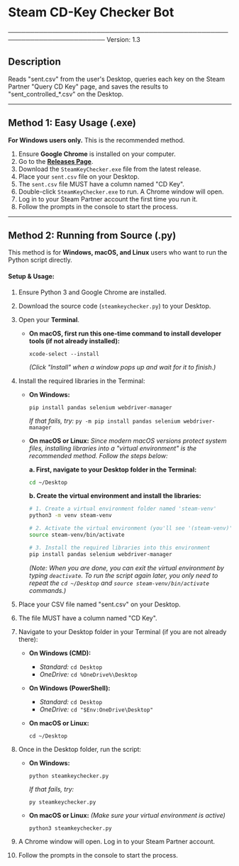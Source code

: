 # Steam CD-Key Checker Bot
────────────────────────────────────────────────────────────────────────
Version: 1.3

## Description

Reads "sent.csv" from the user's Desktop, queries each key on the 
Steam Partner "Query CD Key" page, and saves the results to 
"sent_controlled_*.csv" on the Desktop.

---

## Method 1: Easy Usage (.exe)

**For Windows users only.** This is the recommended method.

1.  Ensure **Google Chrome** is installed on your computer.
2.  Go to the **[Releases Page](https://github.com/kleanins/steamkeychecker/releases)**.
3.  Download the `SteamKeyChecker.exe` file from the latest release.
4.  Place your `sent.csv` file on your Desktop.
5.  The `sent.csv` file MUST have a column named "CD Key".
6.  Double-click `SteamKeyChecker.exe` to run. A Chrome window will open.
7.  Log in to your Steam Partner account the first time you run it.
8.  Follow the prompts in the console to start the process.

---

## Method 2: Running from Source (.py)

This method is for **Windows, macOS, and Linux** users who want to run the Python script directly.

#### Setup & Usage:

1.  Ensure Python 3 and Google Chrome are installed.
2.  Download the source code (`steamkeychecker.py`) to your Desktop.
3.  Open your **Terminal**.
    
    *   **On macOS, first run this one-time command to install developer tools (if not already installed):**
        ```
        xcode-select --install
        ```
        *(Click "Install" when a window pops up and wait for it to finish.)*

4.  Install the required libraries in the Terminal:
    
    *   **On Windows:**
        ```
        pip install pandas selenium webdriver-manager
        ```
        *If that fails, try:* `py -m pip install pandas selenium webdriver-manager`

    *   **On macOS or Linux:**
        *Since modern macOS versions protect system files, installing libraries into a "virtual environment" is the recommended method. Follow the steps below:*

        **a. First, navigate to your Desktop folder in the Terminal:**
        ```sh
        cd ~/Desktop
        ```

        **b. Create the virtual environment and install the libraries:**
        ```sh
        # 1. Create a virtual environment folder named 'steam-venv'
        python3 -m venv steam-venv

        # 2. Activate the virtual environment (you'll see '(steam-venv)' at the start of your prompt)
        source steam-venv/bin/activate

        # 3. Install the required libraries into this environment
        pip install pandas selenium webdriver-manager
        ```
        *(Note: When you are done, you can exit the virtual environment by typing `deactivate`. To run the script again later, you only need to repeat the `cd ~/Desktop` and `source steam-venv/bin/activate` commands.)*


5.  Place your CSV file named "sent.csv" on your Desktop.
6.  The file MUST have a column named "CD Key".
7.  Navigate to your Desktop folder in your Terminal (if you are not already there):

    *   **On Windows (CMD):**
        *   *Standard:* `cd Desktop`
        *   *OneDrive:* `cd %OneDrive%\Desktop`

    *   **On Windows (PowerShell):**
        *   *Standard:* `cd Desktop`
        *   *OneDrive:* `cd "$Env:OneDrive\Desktop"`

    *   **On macOS or Linux:**
        ```
        cd ~/Desktop
        ```
8.  Once in the Desktop folder, run the script:

    *   **On Windows:**
        ```
        python steamkeychecker.py
        ```
        *If that fails, try:*
        ```
        py steamkeychecker.py
        ```

    *   **On macOS or Linux:**
        *(Make sure your virtual environment is active)*
        ```
        python3 steamkeychecker.py
        ```
9.  A Chrome window will open. Log in to your Steam Partner account.
10. Follow the prompts in the console to start the process.